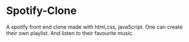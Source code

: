 # Spotify-Clone
A spotify front end clone made with html,css, javaScript.
One can create their own playlist.
And listen to their favourite music.
